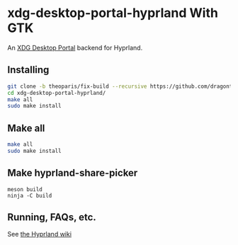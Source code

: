 # xdg-desktop-portal-hyprland With GTK
An [XDG Desktop Portal](https://github.com/flatpak/xdg-desktop-portal) backend for Hyprland.

## Installing
```sh
git clone -b theoparis/fix-build --recursive https://github.com/dragontos/xdg-desktop-portal-hyprland
cd xdg-desktop-portal-hyprland/
make all
sudo make install
```
## Make all
```sh
make all
sudo make install
```
## Make hyprland-share-picker
```
meson build
ninja -C build
```

## Running, FAQs, etc.
See [the Hyprland wiki](https://wiki.hyprland.org/Useful-Utilities/Hyprland-desktop-portal/)

